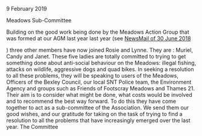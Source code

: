 9 February 2019

Meadows Sub-Committee

Building on the good work being done by the Meadows Action Group that was formed at our AGM last year last year (see [NewsMail of 30 June 2018](http://www.northcrayresidents.org.uk/newsmail_files/nm0519.html)

) three other members have now joined Rosie and Lynne. They are : Muriel, Candy and Janet. These five ladies are totally committed to trying to get something done about anti-social behaviour on the Meadows: illegal fishing, attacks on wildlife, aggressive dogs and quad bikes. In seeking a resolution to all these problems, they will be speaking to users of the Meadows, Officers of the Bexley Council, our local SNT Police team, the Environment Agency and groups such as Friends of Footscray Meadows and Thames 21. Their aim is to consider what might be done, what costs would be involved and to recommend the best way forward. To do this they have come together to act as a sub-committee of the Association. We send them our good wishes, and our gratitude for taking on the task of trying to find a resolution to all the problems that have increasingly emerged over the last year. The Committee
